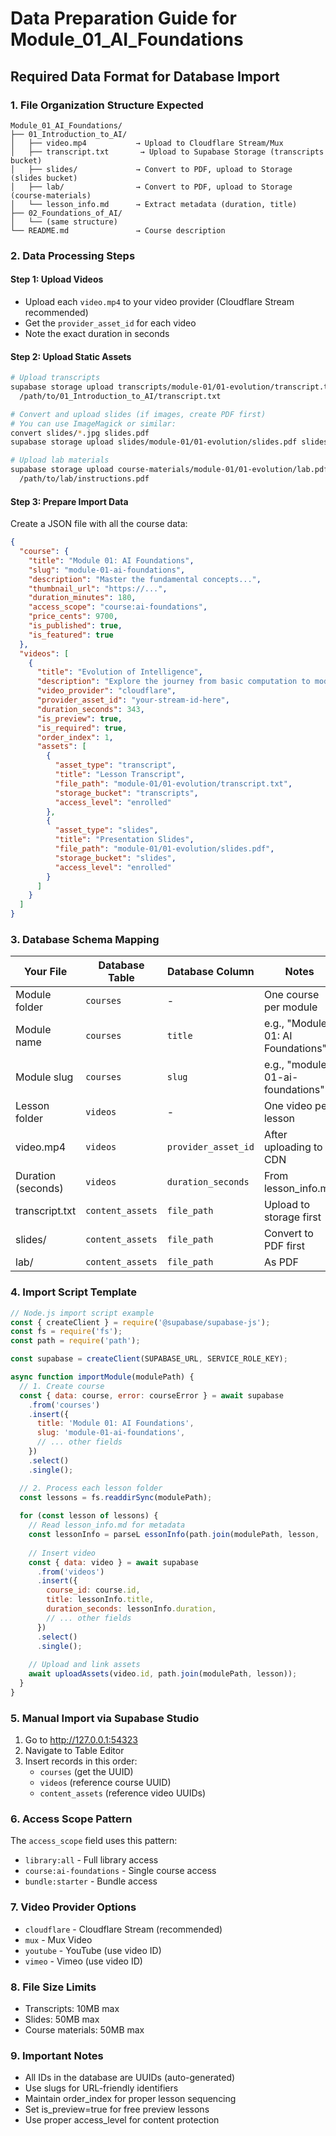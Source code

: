 # Data Preparation Guide for Module_01_AI_Foundations

## Required Data Format for Database Import

### 1. File Organization Structure Expected

```
Module_01_AI_Foundations/
├── 01_Introduction_to_AI/
│   ├── video.mp4           → Upload to Cloudflare Stream/Mux
│   ├── transcript.txt       → Upload to Supabase Storage (transcripts bucket)
│   ├── slides/             → Convert to PDF, upload to Storage (slides bucket)
│   ├── lab/                → Convert to PDF, upload to Storage (course-materials)
│   └── lesson_info.md      → Extract metadata (duration, title)
├── 02_Foundations_of_AI/
│   └── (same structure)
└── README.md               → Course description
```

### 2. Data Processing Steps

#### Step 1: Upload Videos
- Upload each `video.mp4` to your video provider (Cloudflare Stream recommended)
- Get the `provider_asset_id` for each video
- Note the exact duration in seconds

#### Step 2: Upload Static Assets
```bash
# Upload transcripts
supabase storage upload transcripts/module-01/01-evolution/transcript.txt \
  /path/to/01_Introduction_to_AI/transcript.txt

# Convert and upload slides (if images, create PDF first)
# You can use ImageMagick or similar:
convert slides/*.jpg slides.pdf
supabase storage upload slides/module-01/01-evolution/slides.pdf slides.pdf

# Upload lab materials
supabase storage upload course-materials/module-01/01-evolution/lab.pdf \
  /path/to/lab/instructions.pdf
```

#### Step 3: Prepare Import Data

Create a JSON file with all the course data:

```json
{
  "course": {
    "title": "Module 01: AI Foundations",
    "slug": "module-01-ai-foundations",
    "description": "Master the fundamental concepts...",
    "thumbnail_url": "https://...",
    "duration_minutes": 180,
    "access_scope": "course:ai-foundations",
    "price_cents": 9700,
    "is_published": true,
    "is_featured": true
  },
  "videos": [
    {
      "title": "Evolution of Intelligence",
      "description": "Explore the journey from basic computation to modern AI",
      "video_provider": "cloudflare",
      "provider_asset_id": "your-stream-id-here",
      "duration_seconds": 343,
      "is_preview": true,
      "is_required": true,
      "order_index": 1,
      "assets": [
        {
          "asset_type": "transcript",
          "title": "Lesson Transcript",
          "file_path": "module-01/01-evolution/transcript.txt",
          "storage_bucket": "transcripts",
          "access_level": "enrolled"
        },
        {
          "asset_type": "slides",
          "title": "Presentation Slides",
          "file_path": "module-01/01-evolution/slides.pdf",
          "storage_bucket": "slides",
          "access_level": "enrolled"
        }
      ]
    }
  ]
}
```

### 3. Database Schema Mapping

| Your File | Database Table | Database Column | Notes |
|-----------|---------------|-----------------|-------|
| Module folder | `courses` | - | One course per module |
| Module name | `courses` | `title` | e.g., "Module 01: AI Foundations" |
| Module slug | `courses` | `slug` | e.g., "module-01-ai-foundations" |
| Lesson folder | `videos` | - | One video per lesson |
| video.mp4 | `videos` | `provider_asset_id` | After uploading to CDN |
| Duration (seconds) | `videos` | `duration_seconds` | From lesson_info.md |
| transcript.txt | `content_assets` | `file_path` | Upload to storage first |
| slides/ | `content_assets` | `file_path` | Convert to PDF first |
| lab/ | `content_assets` | `file_path` | As PDF |

### 4. Import Script Template

```javascript
// Node.js import script example
const { createClient } = require('@supabase/supabase-js');
const fs = require('fs');
const path = require('path');

const supabase = createClient(SUPABASE_URL, SERVICE_ROLE_KEY);

async function importModule(modulePath) {
  // 1. Create course
  const { data: course, error: courseError } = await supabase
    .from('courses')
    .insert({
      title: 'Module 01: AI Foundations',
      slug: 'module-01-ai-foundations',
      // ... other fields
    })
    .select()
    .single();

  // 2. Process each lesson folder
  const lessons = fs.readdirSync(modulePath);
  
  for (const lesson of lessons) {
    // Read lesson_info.md for metadata
    const lessonInfo = parseL essonInfo(path.join(modulePath, lesson, 'lesson_info.md'));
    
    // Insert video
    const { data: video } = await supabase
      .from('videos')
      .insert({
        course_id: course.id,
        title: lessonInfo.title,
        duration_seconds: lessonInfo.duration,
        // ... other fields
      })
      .select()
      .single();
    
    // Upload and link assets
    await uploadAssets(video.id, path.join(modulePath, lesson));
  }
}
```

### 5. Manual Import via Supabase Studio

1. Go to http://127.0.0.1:54323
2. Navigate to Table Editor
3. Insert records in this order:
   - `courses` (get the UUID)
   - `videos` (reference course UUID)
   - `content_assets` (reference video UUIDs)

### 6. Access Scope Pattern

The `access_scope` field uses this pattern:
- `library:all` - Full library access
- `course:ai-foundations` - Single course access
- `bundle:starter` - Bundle access

### 7. Video Provider Options

- `cloudflare` - Cloudflare Stream (recommended)
- `mux` - Mux Video
- `youtube` - YouTube (use video ID)
- `vimeo` - Vimeo (use video ID)

### 8. File Size Limits

- Transcripts: 10MB max
- Slides: 50MB max
- Course materials: 50MB max

### 9. Important Notes

- All IDs in the database are UUIDs (auto-generated)
- Use slugs for URL-friendly identifiers
- Maintain order_index for proper lesson sequencing
- Set is_preview=true for free preview lessons
- Use proper access_level for content protection